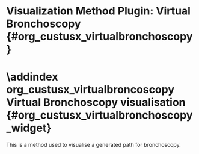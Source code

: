 Visualization Method Plugin: Virtual Bronchoscopy {#org_custusx_virtualbronchoscopy}
===================

\addindex org_custusx_virtualbroncoscopy
Virtual Bronchoscopy visualisation {#org_custusx_virtualbronchoscopy_widget}
===========================================================

This is a method used to visualise a generated path for bronchoscopy.


